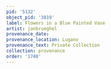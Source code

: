 ```yaml
---
pid: '5132'
object_pid: '3819'
label: Flowers in a Blue Painted Vase
artist: janbrueghel
provenance_date:
provenance_location: Lugano
provenance_text: Private Collection
collection: provenance
order: '1748'
---
```

